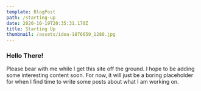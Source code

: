```yaml
---
template: BlogPost
path: /starting-up
date: 2020-10-19T20:35:31.170Z
title: Starting Up
thumbnail: /assets/idea-1876659_1280.jpg
---
```

### Hello There!

Please bear with me while I get this site off the ground. I hope to be adding some interesting content soon. For now, it will just be a boring placeholder for when I find time to write some posts about what I am working on.
